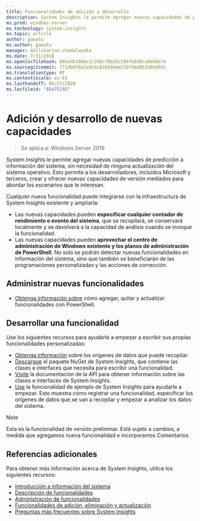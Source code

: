 ```yaml
---
title: Funcionalidades de adición y desarrollo
description: System Insights le permite agregar nuevas capacidades de predicción a información del sistema, sin necesidad de ninguna actualización del sistema operativo. Esto permite a los desarrolladores, incluidos Microsoft y terceros, crear y ofrecer nuevas capacidades de versión mediados para abordar los escenarios que le interesan. Las nuevas funcionalidades pueden especificar datos personalizados para recopilar y analizar, y también se integran con los planes de administración de System Insights existentes.
ms.prod: windows-server
ms.technology: system-insights
ms.topic: article
author: gawatu
ms.author: gawatu
manager: mallikarjun.chadalapaka
ms.date: 7/31/2018
ms.openlocfilehash: 891edb108bc2c298c70b29c596fb8d0ca0e06b7e
ms.sourcegitcommit: 771db070a3a924c8265944e21bf9bd85350dd93c
ms.translationtype: MT
ms.contentlocale: es-ES
ms.lasthandoff: 06/27/2020
ms.locfileid: "85475192"
---
```

# <a name="adding-and-developing-new-capabilities"></a>Adición y desarrollo de nuevas capacidades

>Se aplica a: Windows Server 2019

System Insights le permite agregar nuevas capacidades de predicción a información del sistema, sin necesidad de ninguna actualización del sistema operativo. Esto permite a los desarrolladores, incluidos Microsoft y terceros, crear y ofrecer nuevas capacidades de versión mediados para abordar los escenarios que le interesan.

Cualquier nueva funcionalidad puede integrarse con la infraestructura de System Insights existente y ampliarla:

- Las nuevas capacidades pueden **especificar cualquier contador de rendimiento o evento del sistema**, que se recopilará, se conservará localmente y se devolverá a la capacidad de análisis cuando se invoque la funcionalidad.
- Las nuevas capacidades pueden **aprovechar el centro de administración de Windows existente y los planos de administración de PowerShell**. No solo se podrán detectar nuevas funcionalidades en información del sistema, sino que también se beneficiarán de las programaciones personalizadas y las acciones de corrección.

## <a name="manage-new-capabilities"></a>Administrar nuevas funcionalidades
- [Obtenga información sobre](add-remove-update-capabilities.md) cómo agregar, quitar y actualizar funcionalidades con PowerShell.

## <a name="develop-a-capability"></a>Desarrollar una funcionalidad
Use los siguientes recursos para ayudarle a empezar a escribir sus propias funcionalidades personalizadas:
- [Obtenga información](data-sources.md) sobre los orígenes de datos que puede recopilar.
- [Descargue](https://www.nuget.org/packages/Microsoft.WindowsServer.SystemInsights/) el paquete NuGet de System Insights, que contiene las clases e interfaces que necesita para escribir una funcionalidad.
- [Visite](https://aka.ms/systeminsights-api) la documentación de la API para obtener información sobre las clases e interfaces de System Insights.
- [Use](https://aka.ms/systeminsights-samplecapability) la funcionalidad de ejemplo de System Insights para ayudarle a empezar. Esto muestra cómo registrar una funcionalidad, especificar los orígenes de datos que se van a recopilar y empezar a analizar los datos del sistema.

>[!NOTE]
>Esta es la funcionalidad de versión preliminar. Está sujeto a cambios, a medida que agregamos nueva funcionalidad e incorporamos Comentarios.

## <a name="additional-references"></a>Referencias adicionales
Para obtener más información acerca de System Insights, utilice los siguientes recursos:

- [Introducción a información del sistema](overview.md)
- [Descripción de funcionalidades](understanding-capabilities.md)
- [Administración de funcionalidades](managing-capabilities.md)
- [Funcionalidades de adición, eliminación y actualización](add-remove-update-capabilities.md)
- [Preguntas más frecuentes sobre System Insights](faq.md)